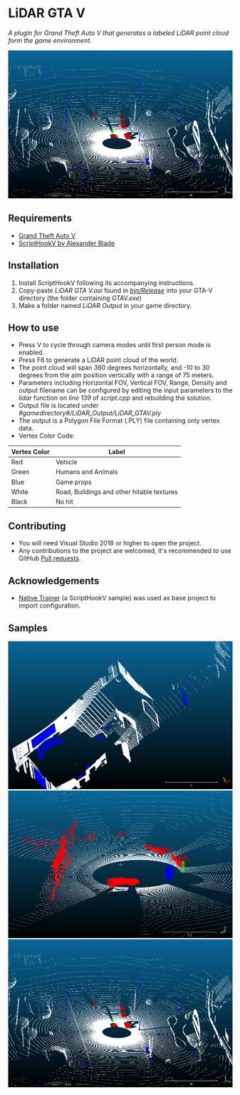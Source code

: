 LiDAR GTA V
============================
*A plugin for Grand Theft Auto V that generates a labeled LiDAR point cloud form the game environment.*

<img src="/samples/LiDAR Sample - Traffic.png">

## Requirements

* [Grand Theft Auto V](https://store.steampowered.com/app/271590/Grand_Theft_Auto_V/)
* [ScriptHookV by Alexander Blade](http://www.dev-c.com/gtav/scripthookv/)

## Installation

1. Install ScriptHookV following its accompanying instructions.
2. Copy-paste *LiDAR GTA V.asi* found in [*bin/Release*](https://github.com/UsmanJafri/LiDAR-GTA-V/tree/master/LiDAR%20GTA%20V/bin/Release) into your GTA-V directory (the folder containing *GTAV.exe*)
3. Make a folder named *LiDAR Output* in your game directory.

## How to use

* Press V to cycle through camera modes until first person mode is enabled.
* Press F6 to generate a LiDAR point cloud of the world.
* The point cloud will span 360 degrees horizontally, and -10 to 30 degrees from the aim position vertically with a range of 75 meters.
* Parameters including Horizontal FOV, Vertical FOV, Range, Density and output filename can be configured by editing the input parameters to the *lidar* function on *line 139* of *script.cpp* and rebuilding the solution.
* Output file is located under *#gamedirectory#/LiDAR_Output/LiDAR_GTAV.ply*
* The output is a Polygon File Format (.PLY) file containing only vertex data.
* Vertex Color Code:

| Vertex Color | Label |
|---|---|
| Red | Vehicle |
| Green | Humans and Animals |
| Blue | Game props |
| White | Road, Buildings and other hitable textures |
| Black | No hit |

## Contributing

* You will need Visual Studio 2018 or higher to open the project.
* Any contributions to the project are welcomed, it's recommended to use GitHub [Pull requests](https://help.github.com/articles/using-pull-requests/).

## Acknowledgements

* [Native Trainer](http://www.dev-c.com/gtav/scripthookv/) (a ScriptHookV sample) was used as base project to import configuration.

## Samples

<img src="/samples/LiDAR Sample - Michael Home.png">

<img src="/samples/LiDAR Sample - Test Area.png">

<img src="/samples/LiDAR Sample - Traffic.png">

